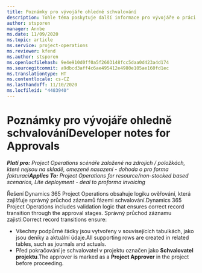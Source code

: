 ```yaml
---
title: Poznámky pro vývojáře ohledně schvalování
description: Tohle téma poskytuje další informace pro vývojáře o práci se schváleními.
author: stsporen
manager: Annbe
ms.date: 11/09/2020
ms.topic: article
ms.service: project-operations
ms.reviewer: kfend
ms.author: stsporen
ms.openlocfilehash: 9e4e910d0ff0a5f2603148fcc5daa0d423a4d174
ms.sourcegitcommit: a9dbcd3aff4c6ae495412e4980e105ae160fd1ec
ms.translationtype: HT
ms.contentlocale: cs-CZ
ms.lasthandoff: 11/10/2020
ms.locfileid: "4483940"
---
```

# <a name="developer-notes-for-approvals"></a><span data-ttu-id="762b2-103">Poznámky pro vývojáře ohledně schvalování</span><span class="sxs-lookup"><span data-stu-id="762b2-103">Developer notes for Approvals</span></span>

<span data-ttu-id="762b2-104">_**Platí pro:** Project Operations scénáře založené na zdrojích / položkách, které nejsou na skladě, omezené nasazení - dohoda o pro forma fakturaci_</span><span class="sxs-lookup"><span data-stu-id="762b2-104">_**Applies To:** Project Operations for resource/non-stocked based scenarios, Lite deployment - deal to proforma invoicing_</span></span>

<span data-ttu-id="762b2-105">Řešení Dynamics 365 Project Operations obsahuje logiku ověřování, která zajišťuje správný průchod záznamů fázemi schvalování.</span><span class="sxs-lookup"><span data-stu-id="762b2-105">Dynamics 365 Project Operations includes validation logic that ensures correct record transition through the approval stages.</span></span> <span data-ttu-id="762b2-106">Správný průchod záznamu zajistí:</span><span class="sxs-lookup"><span data-stu-id="762b2-106">Correct record transitions ensure:</span></span> 

  - <span data-ttu-id="762b2-107">Všechny podpůrné řádky jsou vytvořeny v souvisejících tabulkách, jako jsou deníky a aktuální údaje.</span><span class="sxs-lookup"><span data-stu-id="762b2-107">All supporting rows are created in related tables, such as journals and actuals.</span></span>
  - <span data-ttu-id="762b2-108">Před pokračování je schvalovatel v projektu označen jako **Schvalovatel projektu**.</span><span class="sxs-lookup"><span data-stu-id="762b2-108">The approver is marked as a **Project Approver** in the project before proceeding.</span></span>
